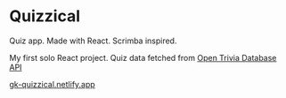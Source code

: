 # Quizzical

Quiz app. Made with React. Scrimba inspired.

My first solo React project. Quiz data fetched from [Open Trivia Database API](https://opentdb.com/api_config.php)

[gk-quizzical.netlify.app](https://gk-quizzical.netlify.app/)

